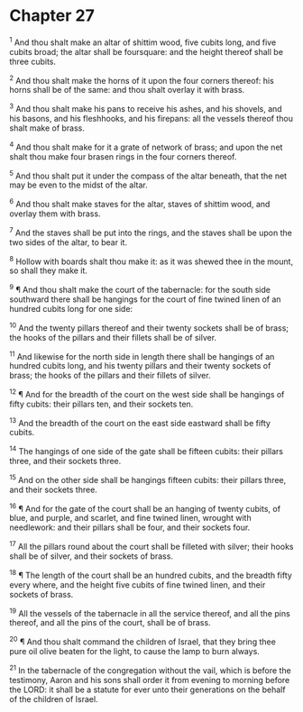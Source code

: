 # Chapter 27

<sup>1</sup> And thou shalt make an altar of shittim wood, five cubits long, and five cubits broad; the altar shall be foursquare: and the height thereof shall be three cubits. 

<sup>2</sup> And thou shalt make the horns of it upon the four corners thereof: his horns shall be of the same: and thou shalt overlay it with brass. 

<sup>3</sup> And thou shalt make his pans to receive his ashes, and his shovels, and his basons, and his fleshhooks, and his firepans: all the vessels thereof thou shalt make of brass. 

<sup>4</sup> And thou shalt make for it a grate of network of brass; and upon the net shalt thou make four brasen rings in the four corners thereof. 

<sup>5</sup> And thou shalt put it under the compass of the altar beneath, that the net may be even to the midst of the altar. 

<sup>6</sup> And thou shalt make staves for the altar, staves of shittim wood, and overlay them with brass. 

<sup>7</sup> And the staves shall be put into the rings, and the staves shall be upon the two sides of the altar, to bear it. 

<sup>8</sup> Hollow with boards shalt thou make it: as it was shewed thee in the mount, so shall they make it. 

<sup>9</sup> ¶ And thou shalt make the court of the tabernacle: for the south side southward there shall be hangings for the court of fine twined linen of an hundred cubits long for one side: 

<sup>10</sup> And the twenty pillars thereof and their twenty sockets shall be of brass; the hooks of the pillars and their fillets shall be of silver. 

<sup>11</sup> And likewise for the north side in length there shall be hangings of an hundred cubits long, and his twenty pillars and their twenty sockets of brass; the hooks of the pillars and their fillets of silver. 

<sup>12</sup> ¶ And for the breadth of the court on the west side shall be hangings of fifty cubits: their pillars ten, and their sockets ten. 

<sup>13</sup> And the breadth of the court on the east side eastward shall be fifty cubits. 

<sup>14</sup> The hangings of one side of the gate shall be fifteen cubits: their pillars three, and their sockets three. 

<sup>15</sup> And on the other side shall be hangings fifteen cubits: their pillars three, and their sockets three. 

<sup>16</sup> ¶ And for the gate of the court shall be an hanging of twenty cubits, of blue, and purple, and scarlet, and fine twined linen, wrought with needlework: and their pillars shall be four, and their sockets four. 

<sup>17</sup> All the pillars round about the court shall be filleted with silver; their hooks shall be of silver, and their sockets of brass. 

<sup>18</sup> ¶ The length of the court shall be an hundred cubits, and the breadth fifty every where, and the height five cubits of fine twined linen, and their sockets of brass. 

<sup>19</sup> All the vessels of the tabernacle in all the service thereof, and all the pins thereof, and all the pins of the court, shall be of brass. 

<sup>20</sup> ¶ And thou shalt command the children of Israel, that they bring thee pure oil olive beaten for the light, to cause the lamp to burn always. 

<sup>21</sup> In the tabernacle of the congregation without the vail, which is before the testimony, Aaron and his sons shall order it from evening to morning before the LORD: it shall be a statute for ever unto their generations on the behalf of the children of Israel. 


